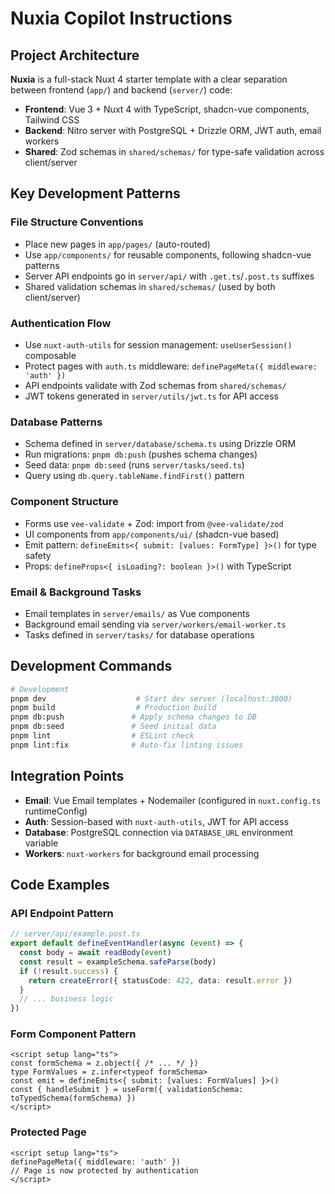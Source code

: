 # Nuxia Copilot Instructions

## Project Architecture

**Nuxia** is a full-stack Nuxt 4 starter template with a clear separation between frontend (`app/`) and backend (`server/`) code:

- **Frontend**: Vue 3 + Nuxt 4 with TypeScript, shadcn-vue components, Tailwind CSS
- **Backend**: Nitro server with PostgreSQL + Drizzle ORM, JWT auth, email workers
- **Shared**: Zod schemas in `shared/schemas/` for type-safe validation across client/server

## Key Development Patterns

### File Structure Conventions
- Place new pages in `app/pages/` (auto-routed)
- Use `app/components/` for reusable components, following shadcn-vue patterns
- Server API endpoints go in `server/api/` with `.get.ts`/`.post.ts` suffixes
- Shared validation schemas in `shared/schemas/` (used by both client/server)

### Authentication Flow
- Use `nuxt-auth-utils` for session management: `useUserSession()` composable
- Protect pages with `auth.ts` middleware: `definePageMeta({ middleware: 'auth' })`
- API endpoints validate with Zod schemas from `shared/schemas/`
- JWT tokens generated in `server/utils/jwt.ts` for API access

### Database Patterns
- Schema defined in `server/database/schema.ts` using Drizzle ORM
- Run migrations: `pnpm db:push` (pushes schema changes)
- Seed data: `pnpm db:seed` (runs `server/tasks/seed.ts`)
- Query using `db.query.tableName.findFirst()` pattern

### Component Structure
- Forms use `vee-validate` + Zod: import from `@vee-validate/zod`
- UI components from `app/components/ui/` (shadcn-vue based)
- Emit pattern: `defineEmits<{ submit: [values: FormType] }>()` for type safety
- Props: `defineProps<{ isLoading?: boolean }>()` with TypeScript

### Email & Background Tasks
- Email templates in `server/emails/` as Vue components
- Background email sending via `server/workers/email-worker.ts`
- Tasks defined in `server/tasks/` for database operations

## Development Commands

```bash
# Development
pnpm dev                    # Start dev server (localhost:3000)
pnpm build                  # Production build
pnpm db:push               # Apply schema changes to DB
pnpm db:seed               # Seed initial data
pnpm lint                  # ESLint check
pnpm lint:fix              # Auto-fix linting issues
```

## Integration Points

- **Email**: Vue Email templates + Nodemailer (configured in `nuxt.config.ts` runtimeConfig)
- **Auth**: Session-based with `nuxt-auth-utils`, JWT for API access
- **Database**: PostgreSQL connection via `DATABASE_URL` environment variable
- **Workers**: `nuxt-workers` for background email processing

## Code Examples

### API Endpoint Pattern
```typescript
// server/api/example.post.ts
export default defineEventHandler(async (event) => {
  const body = await readBody(event)
  const result = exampleSchema.safeParse(body)
  if (!result.success) {
    return createError({ statusCode: 422, data: result.error })
  }
  // ... business logic
})
```

### Form Component Pattern
```vue
<script setup lang="ts">
const formSchema = z.object({ /* ... */ })
type FormValues = z.infer<typeof formSchema>
const emit = defineEmits<{ submit: [values: FormValues] }>()
const { handleSubmit } = useForm({ validationSchema: toTypedSchema(formSchema) })
</script>
```

### Protected Page
```vue
<script setup lang="ts">
definePageMeta({ middleware: 'auth' })
// Page is now protected by authentication
</script>
```
